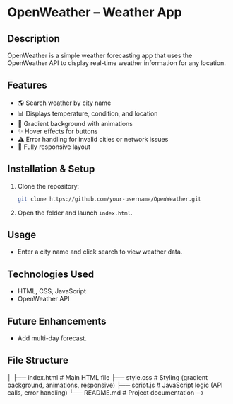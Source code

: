 <!-- # Weather App 🌤️

A modern, animated weather app built with **HTML**, **CSS**, and **JavaScript** using the [OpenWeather API](https://openweathermap.org/api).

## Features
- 🌎 Search weather by city name
- 📊 Displays temperature, condition, and location
- 🎨 Gradient background with animations
- ✨ Hover effects for buttons
- ⚠️ Error handling for invalid cities or network issues
- 📱 Fully responsive layout

## Setup
1. Clone or download the repository.
2. Open the `index.html` file in your browser **OR** use a local server (e.g., Live Server in VS Code).
3. Replace the placeholder API key in `script.js` with your own from [OpenWeather](https://home.openweathermap.org/users/sign_up).

```javascript
const apiKey = "c9d29758d6cf306b7ef7f375a3cc7c92";

## Future Enhancements
1. 
## File Structure
│
├── index.html   # Main HTML file
├── style.css    # Styling (gradient background, animations, responsive)
├── script.js    # JavaScript logic (API calls, error handling)
└── README.md    # Project documentation -->

# OpenWeather – Weather App

## Description
OpenWeather is a simple weather forecasting app that uses the OpenWeather API to display real-time weather information for any location.

## Features
- 🌎 Search weather by city name
- 📊 Displays temperature, condition, and location
- 🎨 Gradient background with animations
- ✨ Hover effects for buttons
- ⚠️ Error handling for invalid cities or network issues
- 📱 Fully responsive layout

## Installation & Setup
1. Clone the repository:
   ```bash
   git clone https://github.com/your-username/OpenWeather.git
   ```
2. Open the folder and launch `index.html`.

## Usage
- Enter a city name and click search to view weather data.

## Technologies Used
- HTML, CSS, JavaScript
- OpenWeather API

## Future Enhancements
- Add multi-day forecast.

## File Structure
│
├── index.html   # Main HTML file
├── style.css    # Styling (gradient background, animations, responsive)
├── script.js    # JavaScript logic (API calls, error handling)
└── README.md    # Project documentation -->
